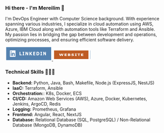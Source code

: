 ### Hi there - I'm Mereilim 👋

I'm DevOps Engineer with Computer Science background. With experience spanning various industries, I specialize in cloud automation using AWS, Azure, IBM Cloud along with automation tools like Terraform and Ansible. My passion lies in bridging the gap between development and operations, optimizing processes, and ensuring efficient software delivery.

<a href="https://www.linkedin.com/in/mereilim-aitassova/">
    <img src="https://github.com/mmeekah/mmeekah/blob/main/linkedin.png" width="150" height="45" alt="LinkedIn">
</a>
<a href="https://epic-goldwasser-4ed6e8.netlify.app/">
    <img src="https://github.com/mmeekah/mmeekah/blob/main/website.png" width="120" height="40" alt="Website">
</a>

### Technical Skills 👩🏻‍💻
- **Backend:** Python, Java, Bash, Makefile, Node.js (ExpressJS, NestJS)
- **IaaC:** Terraform, Ansible
- **Orchestration:**: K8s, Docker, ECS
- **CI/CD:** Amazon Web Services (AWS), Azure, Docker, Kubernetes, Jenkins, ArgoCD, Redis
- **Logging:** Prometheus, Grafana
- **Frontend:** Angular, React, NextJS
- **Database:** Relational Database (SQL, PostgreSQL) / Non-Relational Database (MongoDB, DynamoDB)


<!--
**mmeekah/mmeekah** is a ✨ _special_ ✨ repository because its `README.md` (this file) appears on your GitHub profile.

Here are some ideas to get you started:

- 🔭 I’m currently working on ...
- 🌱 I’m currently learning ...
- 👯 I’m looking to collaborate on ...
- 🤔 I’m looking for help with ...
- 💬 Ask me about ...
- 📫 How to reach me: ...
- 😄 Pronouns: ...
- ⚡ Fun fact: ...
-->
